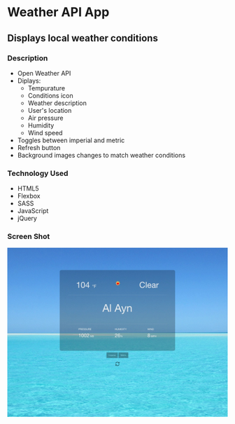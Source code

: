 # Weather API App
## Displays local weather conditions

### Description
* Open Weather API
* Diplays:
  * Tempurature
  * Conditions icon
  * Weather description
  * User's location
  * Air pressure
  * Humidity
  * Wind speed
* Toggles between imperial and metric
* Refresh button
* Background images changes to match weather conditions

### Technology Used
* HTML5
* Flexbox
* SASS
* JavaScript
* jQuery

### Screen Shot
![alt text](https://github.com/MichaelKeithM/images/blob/master/weather.jpg)
